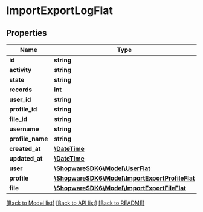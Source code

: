 # ImportExportLogFlat

## Properties
Name | Type | Description | Notes
------------ | ------------- | ------------- | -------------
**id** | **string** |  | [optional] 
**activity** | **string** |  | 
**state** | **string** |  | 
**records** | **int** |  | 
**user_id** | **string** |  | [optional] 
**profile_id** | **string** |  | [optional] 
**file_id** | **string** |  | [optional] 
**username** | **string** |  | [optional] 
**profile_name** | **string** |  | [optional] 
**created_at** | [**\DateTime**](\DateTime.md) |  | 
**updated_at** | [**\DateTime**](\DateTime.md) |  | 
**user** | [**\ShopwareSDK6\Model\UserFlat**](UserFlat.md) |  | [optional] 
**profile** | [**\ShopwareSDK6\Model\ImportExportProfileFlat**](ImportExportProfileFlat.md) |  | [optional] 
**file** | [**\ShopwareSDK6\Model\ImportExportFileFlat**](ImportExportFileFlat.md) |  | [optional] 

[[Back to Model list]](../../README.md#documentation-for-models) [[Back to API list]](../../README.md#documentation-for-api-endpoints) [[Back to README]](../../README.md)

